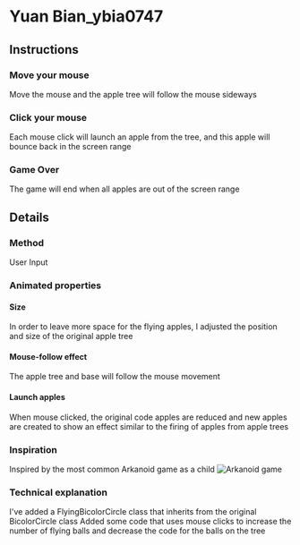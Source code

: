 # Yuan Bian_ybia0747

## Instructions
### Move your mouse
Move the mouse and the apple tree will follow the mouse sideways
### Click your mouse
Each mouse click will launch an apple from the tree, and this apple will bounce back in the screen range
### Game Over
The game will end when all apples are out of the screen range

## Details
### Method
User Input
### Animated properties
#### Size
In order to leave more space for the flying apples, I adjusted the position and size of the original apple tree
#### Mouse-follow effect
The apple tree and base will follow the mouse movement
#### Launch apples
When mouse clicked, the original code apples are reduced and new apples are created to show an effect similar to the firing of apples from apple trees
### Inspiration
Inspired by the most common Arkanoid game as a child
![Arkanoid game](https://images-eu.ssl-images-amazon.com/images/I/91KvSEjoGhL.png)
### Technical explanation
I've added a FlyingBicolorCircle class that inherits from the original BicolorCircle class
Added some code that uses mouse clicks to increase the number of flying balls and decrease the code for the balls on the tree
